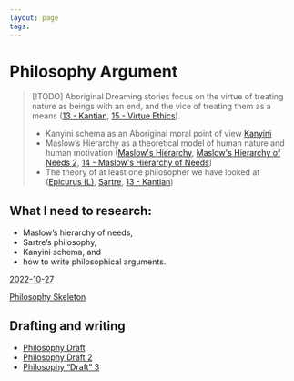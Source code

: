 ```yaml
---
layout: page
tags: 
---
```


# Philosophy Argument

> [!TODO] Aboriginal Dreaming stories focus on the virtue of treating nature as beings with an end, and the vice of treating them as a means ([13 - Kantian](13%20-%20Kantian.md), [15 - Virtue Ethics](15%20-%20Virtue%20Ethics.md)). 
> - Kanyini schema as an Aboriginal moral point of view [Kanyini](Kanyini.md)
> - Maslow’s Hierarchy as a theoretical model of human nature and human motivation ([Maslow's Hierarchy](Maslow's%20Hierarchy.md), [Maslow's Hierarchy of Needs 2](Maslow's%20Hierarchy%20of%20Needs%202.md), [14 - Maslow's Hierarchy of Needs](14%20-%20Maslow's%20Hierarchy%20of%20Needs.md))
> - The theory of at least one philosopher we have looked at ([Epicurus (L)](Epicurus%20(L).md), [Sartre](Sartre.md), [13 - Kantian](13%20-%20Kantian.md))

## What I need to research:

- Maslow’s hierarchy of needs,
- Sartre’s philosophy,
- Kanyini schema, and
- how to write philosophical arguments.

[2022-10-27](../1%20Fleeting%20Notes/2022-10-27)

[Philosophy Skeleton](../Philosophy%20Skeleton)

## Drafting and writing

- [Philosophy Draft](Philosophy%20Draft)
- [Philosophy Draft 2](Philosophy%20Draft%202)
- [Philosophy “Draft” 3](Philosophy%20“Draft”%203)